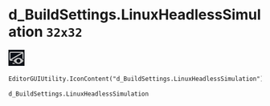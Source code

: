 # d_BuildSettings.LinuxHeadlessSimulation `32x32`
<img src="/img/d_BuildSettings.LinuxHeadlessSimulation.png" width=32 height=32>

``` CSharp
EditorGUIUtility.IconContent("d_BuildSettings.LinuxHeadlessSimulation")
```
```
d_BuildSettings.LinuxHeadlessSimulation
```
